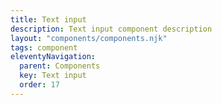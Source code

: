 ```yaml
---
title: Text input
description: Text input component description
layout: "components/components.njk"
tags: component
eleventyNavigation:
  parent: Components
  key: Text input
  order: 17
---
```


